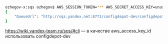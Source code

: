 ```bash
ozhegov-x:sqs ozhegov$ AWS_SESSION_TOKEN=*** AWS_SECRET_ACCESS_KEY=unused AWS_ACCESS_KEY_ID=configdepot-dev aws --endpoint http://sqs.yandex.net:8771 sqs create-queue --cli-input-json file://dev/configdepot-internal.json
{
    "QueueUrl": "http://sqs.yandex.net:8771/configdepot-dev/configdepot-internal.fifo"
}
```

https://wiki.yandex-team.ru/sqs/#cli — в качестве aws_access_key_id использовать configdepot-dev

